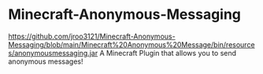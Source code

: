 # Minecraft-Anonymous-Messaging
[download]: https://api.bintray.com/packages/dv8fromtheworld/maven/JDA/images/download.svg
https://github.com/jroo3121/Minecraft-Anonymous-Messaging/blob/main/Minecraft%20Anonymous%20Message/bin/resources/anonymousmessaging.jar
A Minecraft Plugin that allows you to send anonymous messages!
